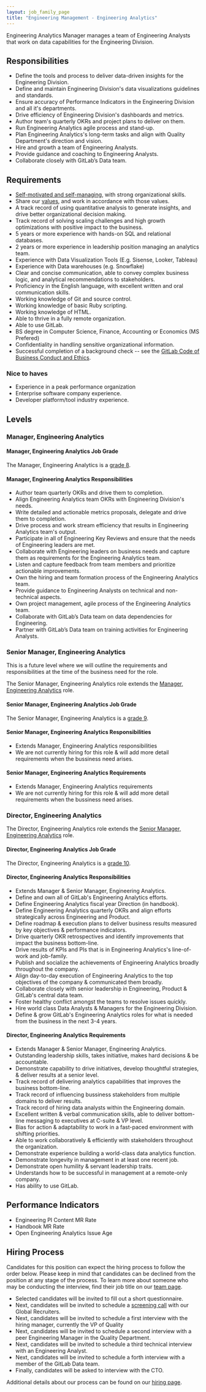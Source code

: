 ```yaml
---
layout: job_family_page
title: "Engineering Management - Engineering Analytics"
---
```


Engineering Analytics Manager manages a team of Engineering Analysts that work on data capabilities for the Engineering Division. 

## Responsibilities 

* Define the tools and process to deliver data-driven insights for the Engineering Division.
* Define and maintain Engineering Division's data visualizations guidelines and standards.
* Ensure accuracy of Performance Indicators in the Engineering Division and all it's departments.
* Drive efficiency of Engineering Division's dashboards and metrics.
* Author team's quarterly OKRs and project plans to deliver on them.
* Run Engineering Analytics agile process and stand-up.
* Plan Engineering Analytics's long-term tasks and align with Quality Department's direction and vision.
* Hire and growth a team of Engineering Analysts.
* Provide guidance and coaching to Engineering Analysts.
* Collaborate closely with GitLab’s Data team.

## Requirements

* [Self-motivated and self-managing](https://about.gitlab.com/handbook/values/#efficiency), with strong organizational skills.
* Share our [values](https://about.gitlab.com/handbook/values/), and work in accordance with those values.
* A track record of using quantitative analysis to generate insights, and drive better organizational decision making.
* Track record of solving scaling challenges and high growth optimizations with positive impact to the business.
* 5 years or more experience with hands-on SQL and relational databases.
* 2 years or more experience in leadership position managing an analytics team.
* Experience with Data Visualization Tools (E.g. Sisense, Looker, Tableau)
* Experience with Data warehouses (e.g. Snowflake)
* Clear and concise communication, able to convey complex business logic, and analytical recommendations to stakeholders.
* Proficiency in the English language, with excellent written and oral communication skills.
* Working knowledge of Git and source control.
* Working knowledge of basic Ruby scripting.
* Working knowledge of HTML.
* Able to thrive in a fully remote organization.
* Able to use GitLab.
* BS degree in Computer Science, Finance, Accounting or Economics (MS Prefered)
* Confidentiality in handling sensitive organizational information.
* Successful completion of a background check -- see the [GitLab Code of Business Conduct and Ethics](https://ir.gitlab.com/static-files/7d8c7eb3-cb17-4d68-a607-1b7a1fa1c95d).


### Nice to haves
* Experience in a peak performance organization
* Enterprise software company experience.
* Developer platform/tool industry experience.

## Levels 
### Manager, Engineering Analytics 

#### Manager, Engineering Analytics Job Grade

The Manager, Engineering Analytics is a [grade 8](/handbook/total-rewards/compensation/compensation-calculator/#gitlab-job-grades).

#### Manager, Engineering Analytics Responsibilities

* Author team quarterly OKRs and drive them to completion.
* Align Engineering Analytics team OKRs with Engineering Division's needs.
* Write detailed and actionable metrics proposals, delegate and drive them to completion. 
* Drive process and work stream efficiency that results in Engineering Analytics team's output.
* Participate in all of Engineering Key Reviews and ensure that the needs of Engineering leaders are met.
* Collaborate with Engineering leaders on business needs and capture them as requirements for the Engineering Analytics team.
* Listen and capture feedback from team members and prioritize actionable improvements.
* Own the hiring and team formation process of the Engineering Analytics team.
* Provide guidance to Engineering Analysts on technical and non-technical aspects. 
* Own project management, agile process of the Engineering Analytics team. 
* Collaborate with GitLab’s Data team on data dependencies for Engineering.
* Partner with GitLab’s Data team on training activities for Engineering Analysts.

### Senior Manager, Engineering Analytics 

This is a future level where we will outline the requirements and responsibilities at the time of the business need for the role.

The Senior Manager, Engineering Analytics role extends the [Manager, Engineering Analytics](#manager-engineering-analytics) role.

#### Senior Manager, Engineering Analytics Job Grade 

The Senior Manager, Engineering Analytics is a [grade 9](/handbook/total-rewards/compensation/compensation-calculator/#gitlab-job-grades).

#### Senior Manager, Engineering Analytics Responsibilities 

* Extends Manager, Engineering Analytics responsibilities 
* We are not currently hiring for this role & will add more detail requirements when the bussiness need arises.

#### Senior Manager, Engineering Analytics Requirements

* Extends Manager, Engineering Analytics requirements
* We are not currently hiring for this role & will add more detail requirements when the bussiness need arises.

### Director, Engineering Analytics 

The Director, Engineering Analytics role extends the [Senior Manager, Engineering Analytics](#senior-manager-engineering-analytics) role.

#### Director, Engineering Analytics Job Grade 

The Director, Engineering Analytics is a [grade 10](/handbook/total-rewards/compensation/compensation-calculator/#gitlab-job-grades).

#### Director, Engineering Analytics Responsibilities 

* Extends Manager & Senior Manager, Engineering Analytics.
* Define and own all of GitLab's Engineering Analytics efforts.
* Define Engineering Analytics fiscal year Direction (in handbook).
* Define Engineering Analytics quarterly OKRs and align efforts strategically across Engineering and Product.
* Define roadmap & execution plans to deliver business results measured by key objectives & performance indicators.
* Drive quarterly OKR retrospectives and identify improvements that impact the business bottom-line.
* Drive results of KPIs and PIs that is in Engineering Analytics's line-of-work and job-family.
* Publish and socialize the achievements of Engineering Analytics broadly throughout the company.
* Align day-to-day execution of Engineering Analytics to the top objectives of the company & communicated them broadly.
* Collaborate closely with senior leadership in Engineering, Product & GitLab's central data team. 
* Foster healthy conflict amongst the teams to resolve issues quickly.
* Hire world class Data Analysts & Managers for the Engineering Division.
* Define & grow GitLab's Engineering Analytics roles for what is needed from the business in the next 3-4 years.

#### Director, Engineering Analytics Requirements

* Extends Manager & Senior Manager, Engineering Analytics.
* Outstanding leadership skills, takes initiative, makes hard decisions & be accountable.
* Demonstrate capability to drive initiatives, develop thoughtful strategies, & deliver results at a senior level.
* Track record of delivering analytics capabilities that improves the business bottom-line.
* Track record of influencing bussiness stakeholders from multiple domains to deliver results.
* Track record of hiring data analysts within the Engineering domain.
* Excellent written & verbal communication skills, able to deliver bottom-line messaging to executives at C-suite & VP level.
* Bias for action & adaptability to work in a fast-paced environment with shifting priorities.
* Able to work collaboratively & efficiently with stakeholders throughout the organization.
* Demonstrate experience building a world-class data analytics function.
* Demonstrate longevity in management in at least one recent job.
* Demonstrate open humility & servant leadership traits.
* Understands how to be successful in management at a remote-only company.
* Has ability to use GitLab.

## Performance Indicators 

* Engineering PI Content MR Rate 
* Handbook MR Rate
* Open Engineering Analytics Issue Age  

## Hiring Process
Candidates for this position can expect the hiring process to follow the order below. Please keep in mind that candidates can be declined from the position at any stage of the process. To learn more about someone who may be conducting the interview, find their job title on our [team page](/company/team/).

* Selected candidates will be invited to fill out a short questionnaire.
* Next, candidates will be invited to schedule a [screening call](/handbook/hiring/#screening-call) with our Global Recruiters.
* Next, candidates will be invited to schedule a first interview with the hiring manager, currently the VP of Quality
* Next, candidates will be invited to schedule a second interview with a peer Engineering Manager in the Quality Department.
* Next, candidates will be invited to schedule a third technical interview with an Engineering Analyst.
* Next, candidates will be invited to schedule a forth interview with a member of the GitLab Data team.
* Finally, candidates will be asked to interview with the CTO.

Additional details about our process can be found on our [hiring page](/handbook/hiring/).
